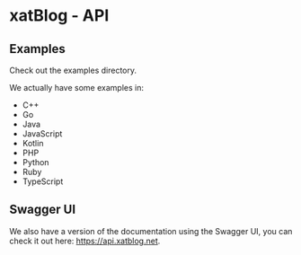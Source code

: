 # xatBlog - API
## Examples
Check out the examples directory.

We actually have some examples in:
* C++
* Go
* Java
* JavaScript
* Kotlin
* PHP
* Python
* Ruby
* TypeScript
  
## Swagger UI
We also have a version of the documentation using the Swagger UI, you can check it out here: https://api.xatblog.net.
